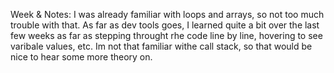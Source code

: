 Week & Notes:
I was already familiar with loops and arrays, so not too much trouble with that. As far as dev tools goes, I learned quite a bit over the last few weeks as far as stepping throught rhe code line by line, hovering to see varibale values, etc.
Im not that familiar withe call stack, so that would be nice to hear some more theory on.